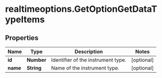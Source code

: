 # realtimeoptions.GetOptionGetDataTypeItems

## Properties

Name | Type | Description | Notes
------------ | ------------- | ------------- | -------------
**id** | **Number** | Identifier of the instrument type. | [optional] 
**name** | **String** | Name of the instrument type. | [optional] 


